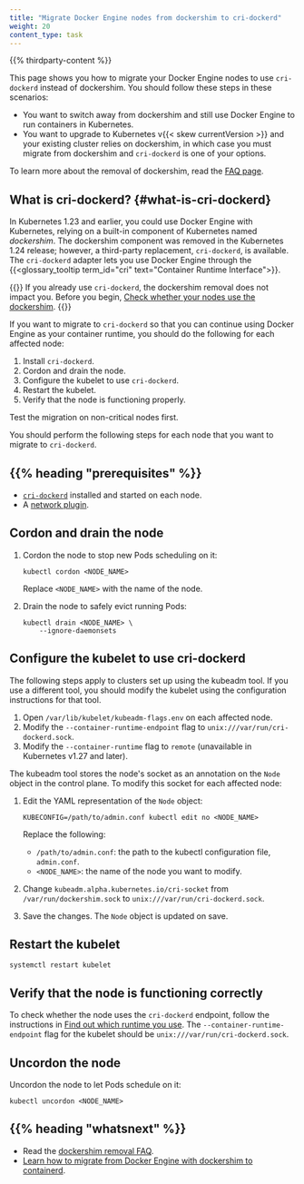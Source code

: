 ```yaml
---
title: "Migrate Docker Engine nodes from dockershim to cri-dockerd"
weight: 20
content_type: task 
---
```


{{% thirdparty-content %}}

This page shows you how to migrate your Docker Engine nodes to use `cri-dockerd`
instead of dockershim. You should follow these steps in these scenarios:

 * You want to switch away from dockershim and still use Docker Engine to run
    containers in Kubernetes.
 * You want to upgrade to Kubernetes v{{< skew currentVersion >}} and your
    existing cluster relies on dockershim, in which case you must migrate 
    from dockershim and `cri-dockerd` is one of your options.

To learn more about the removal of dockershim, read the [FAQ page](/dockershim).

## What is cri-dockerd? {#what-is-cri-dockerd}

In Kubernetes 1.23 and earlier, you could use Docker Engine with Kubernetes,
relying on a built-in component of Kubernetes named _dockershim_.
The dockershim component was removed in the Kubernetes 1.24 release; however,
a third-party replacement, `cri-dockerd`, is available. The `cri-dockerd` adapter
lets you use Docker Engine through the {{<glossary_tooltip term_id="cri" text="Container Runtime Interface">}}.

{{<note>}}
If you already use `cri-dockerd`, the dockershim removal does not impact you.
Before you begin, [Check whether your nodes use the dockershim](/docs/tasks/administer-cluster/migrating-from-dockershim/find-out-runtime-you-use/).
{{</note>}}

If you want to migrate to `cri-dockerd` so that you can continue using Docker
Engine as your container runtime, you should do the following for each affected
node: 

1.  Install `cri-dockerd`.
1.  Cordon and drain the node.
1.  Configure the kubelet to use `cri-dockerd`. 
1.  Restart the kubelet.
1.  Verify that the node is functioning properly.

Test the migration on non-critical nodes first.

You should perform the following steps for each node that you want to migrate
to `cri-dockerd`.

## {{% heading "prerequisites" %}}

*   [`cri-dockerd`](https://mirantis.github.io/cri-dockerd/usage/install)
    installed and started on each node.
*   A [network plugin](/docs/concepts/extend-kubernetes/compute-storage-net/network-plugins/).

## Cordon and drain the node

1.  Cordon the node to stop new Pods scheduling on it:

    ```shell
    kubectl cordon <NODE_NAME>
    ```
    Replace `<NODE_NAME>` with the name of the node.

1.  Drain the node to safely evict running Pods: 

    ```shell
    kubectl drain <NODE_NAME> \
        --ignore-daemonsets
    ```

## Configure the kubelet to use cri-dockerd

The following steps apply to clusters set up using the kubeadm tool. If you use
a different tool, you should modify the kubelet using the configuration
instructions for that tool.

1.  Open `/var/lib/kubelet/kubeadm-flags.env` on each affected node.
1.  Modify the `--container-runtime-endpoint` flag to
    `unix:///var/run/cri-dockerd.sock`.
1.  Modify the `--container-runtime` flag to `remote`
    (unavailable in Kubernetes v1.27 and later).

The kubeadm tool stores the node's socket as an annotation on the `Node` object
in the control plane. To modify this socket for each affected node:  

1.  Edit the YAML representation of the `Node` object:

    ```shell
    KUBECONFIG=/path/to/admin.conf kubectl edit no <NODE_NAME>
    ```
    Replace the following:
    
    *   `/path/to/admin.conf`: the path to the kubectl configuration file,
        `admin.conf`.
    *   `<NODE_NAME>`: the name of the node you want to modify.

1.  Change `kubeadm.alpha.kubernetes.io/cri-socket` from
    `/var/run/dockershim.sock` to `unix:///var/run/cri-dockerd.sock`.
1.  Save the changes. The `Node` object is updated on save.

## Restart the kubelet

```shell
systemctl restart kubelet
```

## Verify that the node is functioning correctly

To check whether the node uses the `cri-dockerd` endpoint, follow the
instructions in [Find out which runtime you use](/docs/tasks/administer-cluster/migrating-from-dockershim/find-out-runtime-you-use/).
The `--container-runtime-endpoint` flag for the kubelet should be `unix:///var/run/cri-dockerd.sock`.

## Uncordon the node

Uncordon the node to let Pods schedule on it: 

```shell
kubectl uncordon <NODE_NAME>
```

## {{% heading "whatsnext" %}}

*   Read the [dockershim removal FAQ](/dockershim/).
*   [Learn how to migrate from Docker Engine with dockershim to containerd](/docs/tasks/administer-cluster/migrating-from-dockershim/change-runtime-containerd/).
